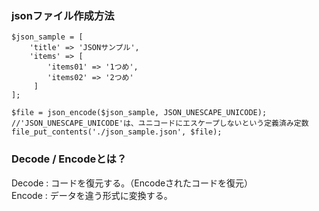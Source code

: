### jsonファイル作成方法
```
$json_sample = [
    'title' => 'JSONサンプル',
    'items' => [
        'items01' => '1つめ',
        'items02' => '2つめ'
     ]
];

$file = json_encode($json_sample, JSON_UNESCAPE_UNICODE); //'JSON_UNESCAPE_UNICODE'は、ユニコードにエスケープしないという定義済み定数
file_put_contents('./json_sample.json', $file);
```

### Decode / Encodeとは？
Decode : コードを復元する。（Encodeされたコードを復元）  
Encode : データを違う形式に変換する。
